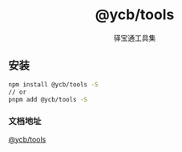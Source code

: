 <h1 align="center">@ycb/tools</h1>
<p align="center">驿宝通工具集</p>

## 安装

```bash
npm install @ycb/tools -S
// or
pnpm add @ycb/tools -S
```

### 文档地址

<a href="https://docs.ycb51.cn/tools/" target="_blank">@ycb/tools</a>
